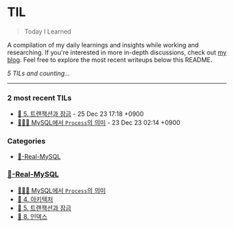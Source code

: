 # TIL
> Today I Learned

A compilation of my daily learnings and insights while working and researching.
If you're interested in more in-depth discussions, check out [my blog][1].
Feel free to explore the most recent writeups below this README.


_5 TILs and counting..._

---

### 2 most recent TILs

- [📖 5. 트랜잭션과 잠금](🥞-Real-MySQL/📖-Chapter-5-트랜잭션과-잠금.md) - 25 Dec 23 17:18 +0900
- [👩🏻‍💻 MySQL에서 `Process`의 의미](🥞-Real-MySQL/MySQL에서-Process의-의미.md) - 23 Dec 23 02:14 +0900

### Categories

- [🥞-Real-MySQL](#🥞-real-mysql)

### [🥞-Real-MySQL](#🥞-real-mysql)
- [👩🏻‍💻 MySQL에서 `Process`의 의미](🥞-Real-MySQL/MySQL에서-Process의-의미.md)
- [📖 4. 아키텍처](🥞-Real-MySQL/📖-Chapter-4-아키텍처.md)
- [📖 5. 트랜잭션과 잠금](🥞-Real-MySQL/📖-Chapter-5-트랜잭션과-잠금.md)
- [📖 8. 인덱스](🥞-Real-MySQL/📖-Chapter-8-인덱스.md)

[1]: https://new-pow.tistory.com

